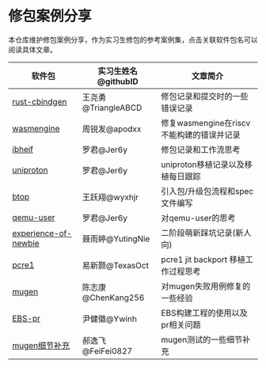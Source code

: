 # 修包案例分享

本仓库维护修包案例分享，作为实习生修包的参考案例集，点击关联软件包名可以阅读具体文章。

<!-- > **请注意！**
>>>>>> 1.请上传分享的同学按照「时间-软件包名-姓名.md」的格式命名文件
>>>>>> 2.请将软件包按照字母顺序进行排序，排序时不需要考虑字母的大小写
>>>>>> 3.文章简介是用 15 个字以内的一个短句介绍文章关键内容
>>>>>> 4.请在软件包的地方附上文件路径超链接 -->

| 软件包                                                             | 实习生姓名@githubID | 文章简介                                  |
| ------------------------------------------------------------------ | ------------------- | ----------------------------------------- |
| [rust-cbindgen](./2023.12.28-rust-cbindgen-王尧勇.md)              | 王尧勇@TriangleABCD | 修包记录和提交时的一些错误记录            |
| [wasmengine](./2023.12.29-WasmEngine-周锐发.md)                    | 周锐发@apodxx       | 修复wasmengine在riscv不能构建的错误并记录 |
| [ibheif](2023.1.4-ibheif-罗君.md)                                  | 罗君@Jer6y          | 修包记录和工作流思考                      |
| [uniproton](2024.1.31-uniproton-罗君.md)                           | 罗君@Jer6y          | uniproton移植记录以及移植每日跟踪         |
| [btop](./2024.1.30-btop-王跃翔.md)                                 | 王跃翔@wyxhjr       | 引入包/升级包流程和spec文件编写           |
| [qemu-user](2024.4.16-qemu-user-罗君.md)                           | 罗君@Jer6y          | 对qemu-user的思考                         |
| [experience-of-newbie](./2024.4.18-experience-of-newbie-聂雨婷.md) | 聂雨婷@YutingNie    | 二阶段萌新踩坑记录(新人向)                |
| [pcre1](./2024.4.26-pcre1-jit-易新颢.md)                           | 易新颢@TexasOct     | pcre1 jit backport 移植工作过程思考       |
| [mugen](./2024.5.10-mugen-testcase-陈志康.md)                      | 陈志康@ChenKang256  | 对mugen失败用例修复的一些经验             |
| [EBS-pr](./2024.5.13-EBS验证和pr问题-尹健徽.md)                    | 尹健徽@Ywinh        | EBS构建工程的使用以及pr相关问题           |
| [mugen细节补充](./2024.5.20-mugen细节补充-郝逸飞.md)               | 郝逸飞@FeiFei0827   | mugen测试的一些细节补充                   |
